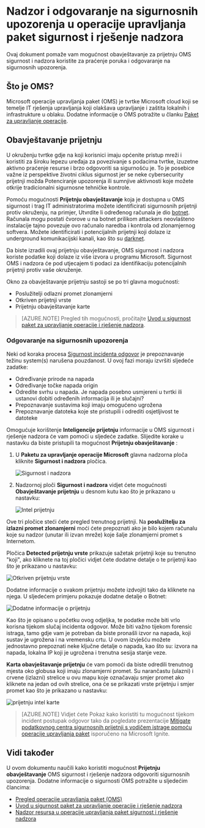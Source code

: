 <properties
   pageTitle="Praćenje i odgovarati na njih sigurnosnih upozorenja u operacije upravljanja paket sigurnost i rješenje nadzora | Microsoft Azure"
   description="Ovaj dokument pomaže vam da biste koristili mogućnost obavještavanje za prijetnju OMS sigurnost i nadzora za praćenje poruka i odgovaranje na sigurnosnih upozorenja."
   services="operations-management-suite"
   documentationCenter="na"
   authors="YuriDio"
   manager="swadhwa"
   editor=""/>

<tags
   ms.service="operations-management-suite"
   ms.topic="article" 
   ms.devlang="na"
   ms.tgt_pltfrm="na"
   ms.workload="na"
   ms.date="10/18/2016"
   ms.author="yurid"/>

# <a name="monitoring-and-responding-to-security-alerts-in-operations-management-suite-security-and-audit-solution"></a>Nadzor i odgovaranje na sigurnosnih upozorenja u operacije upravljanja paket sigurnost i rješenje nadzora

Ovaj dokument pomaže vam mogućnost obavještavanje za prijetnju OMS sigurnost i nadzora koristite za praćenje poruka i odgovaranje na sigurnosnih upozorenja.

## <a name="what-is-oms"></a>Što je OMS?

Microsoft operacije upravljanja paket (OMS) je tvrtke Microsoft cloud koji se temelje IT rješenja upravljanja koji olakšava upravljanje i zaštita lokalnih i infrastrukture u oblaku. Dodatne informacije o OMS potražite u članku [Paket za upravljanje operacije](https://technet.microsoft.com/library/mt484091.aspx).

## <a name="threat-intelligence"></a>Obavještavanje prijetnju

U okruženju tvrtke gdje na koji korisnici imaju općenite pristup mreži i koristiti za široku lepezu uređaja za povezivanje s podacima tvrtke, izuzetne aktivno praćenje resurse i brzo odgovoriti sa sigurnošću je. To je posebice važne iz perspektive životni ciklus sigurnost jer se neke cybersecurity prijetnji možda Potenciranje upozorenja ili sumnjive aktivnosti koje možete otkrije tradicionalni sigurnosne tehničke kontrole. 

Pomoću mogućnosti **Prijetnju obavještavanje** koja je dostupna u OMS sigurnost i trag IT administratorima možete identificirati sigurnosnih prijetnji protiv okruženju, na primjer, Utvrdite li određenog računala je dio [botnet](https://www.microsoft.com/security/sir/story/default.aspx#!botnetsection). Računala mogu postati čvorove u na botnet prilikom attackers neovlašteno instalacije tajno povezuje ovo računalo naredba i kontrola od zlonamjernog softvera. Možete identificirati i potencijalnih prijetnji koji dolaze iz underground komunikacijski kanali, kao što su [darknet](https://www.microsoft.com/security/sir/story/default.aspx#!botnetsection_honeypots_darkents). 

Da biste izradili ovaj prijetnju obavještavanje, OMS sigurnost i nadzora koriste podatke koji dolaze iz više izvora u programu Microsoft. Sigurnost OMS i nadzora će pod utjecajem ti podaci za identifikaciju potencijalnih prijetnji protiv vaše okruženje.

Okno za obavještavanje prijetnju sastoji se po tri glavna mogućnosti:
- Poslužitelji odlazni promet zlonamjerni
- Otkriven prijetnji vrste
- Prijetnju obavještavanje karte

> [AZURE.NOTE] Pregled tih mogućnosti, pročitajte [Uvod u sigurnost paket za upravljanje operacije i rješenje nadzora](oms-security-getting-started.md).

### <a name="responding-to-security-alerts"></a>Odgovaranje na sigurnosnih upozorenja

Neki od koraka procesa [Sigurnost incidenta odgovor](https://technet.microsoft.com/library/cc512623.aspx) je prepoznavanje težinu system(s) narušena pouzdanost. U ovoj fazi moraju izvršiti sljedeće zadatke:

- Određivanje prirode na napada
- Određivanje točke napada origin
- Odredite svrhu u napada. Je napada posebno usmjereni u tvrtki ili ustanovi dobiti određenih informacija ili je slučajni?
- Prepoznavanje sustavima koji imaju omogućeno ugrožena
- Prepoznavanje datoteka koje ste pristupili i odrediti osjetljivost te datoteke

Omogućuje korištenje **Inteligencije prijetnju** informacije u OMS sigurnost i rješenje nadzora će vam pomoći u sljedeće zadatke. Slijedite korake u nastavku da biste pristupili ta mogućnost **Prijetnju obavještavanje** :

1. U **Paketu za upravljanje operacije Microsoft** glavna nadzorna ploča kliknite **Sigurnost i nadzora** pločica.

    ![Sigurnost i nadzora](./media/oms-security-responding-alerts/oms-security-responding-alerts-fig1.png)

2. Nadzornoj ploči **Sigurnost i nadzora** vidjet ćete mogućnosti **Obavještavanje prijetnju** u desnom kutu kao što je prikazano u nastavku:

    ![Intel prijetnju](./media/oms-security-responding-alerts/oms-security-responding-alerts-fig2-ga.png)

Ove tri pločice steći ćete pregled trenutnog prijetnji. Na **poslužitelju za izlazni promet zlonamjerni** moći ćete prepoznati ako je bilo kojem računalu koje su nadzor (unutar ili izvan mreže) koje šalje zlonamjerni promet s Internetom. 

Pločica **Detected prijetnju vrste** prikazuje sažetak prijetnji koje su trenutno "koji", ako kliknete na toj pločici vidjet ćete dodatne detalje o te prijetnji kao što je prikazano u nastavku:

![Otkriven prijetnju vrste](./media/oms-security-responding-alerts/oms-security-responding-alerts-fig3.png)

Dodatne informacije o svakom prijetnju možete izdvojiti tako da kliknete na njega. U sljedećem primjeru pokazuje dodatne detalje o Botnet:

![Dodatne informacije o prijetnju](./media/oms-security-responding-alerts/oms-security-responding-alerts-fig4.png)

Kao što je opisano u početku ovog odjeljka, te podatke može biti vrlo korisna tijekom slučaj incidenta odgovor. Može biti važno tijekom forensic istraga, tamo gdje vam je potreban da biste pronašli izvor na napada, koji sustav je ugrožena i na vremensku crtu. U ovom izvješću možete jednostavno prepoznati neke ključne detalje o napada, kao što su: izvora na napada, lokalna IP koji je ugrožena i trenutna sesija stanje veze. 

**Karta obavještavanje prijetnju** će vam pomoći da biste odredili trenutnog mjesta oko globusa koji imaju zlonamjerni promet. Su narančastu (ulazni) i crvene (izlazni) strelice u ovu mapu koje označavaju smjer promet ako kliknete na jedan od ovih strelice, ona će se prikazati vrste prijetnju i smjer promet kao što je prikazano u nastavku:

![prijetnju intel karte](./media/oms-security-responding-alerts/oms-security-responding-alerts-fig5.png)

> [AZURE.NOTE] Vidjet ćete Pokaz kako koristiti tu mogućnost tijekom incident postupak odgovor tako da pogledate prezentacije [Mitigate podatkovnog centra sigurnosnih prijetnji s vodičem istrage pomoću operacije upravljanja paket](https://myignite.microsoft.com/videos/5000) isporučeno na Microsoft Ignite.

## <a name="see-also"></a>Vidi također

U ovom dokumentu naučili kako koristiti mogućnost **Prijetnju obavještavanje** OMS sigurnost i rješenje nadzora odgovoriti sigurnosnih upozorenja. Dodatne informacije o sigurnosti OMS potražite u sljedećim člancima:

- [Pregled operacije upravljanja paket (OMS)](operations-management-suite-overview.md)
- [Uvod u sigurnost paket za upravljanje operacije i rješenje nadzora](oms-security-getting-started.md)
- [Nadzor resursa u operacije upravljanja paket sigurnost i rješenje nadzora](oms-security-monitoring-resources.md)
